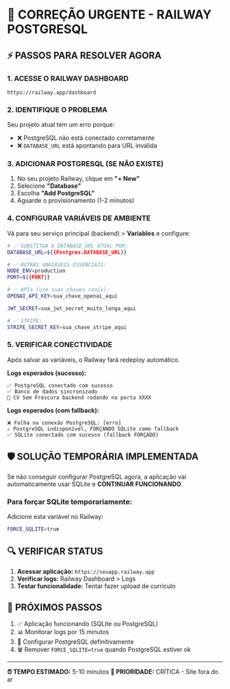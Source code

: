 # 🚨 CORREÇÃO URGENTE - RAILWAY POSTGRESQL

## ⚡ PASSOS PARA RESOLVER AGORA

### 1. ACESSE O RAILWAY DASHBOARD
```
https://railway.app/dashboard
```

### 2. IDENTIFIQUE O PROBLEMA
Seu projeto atual tem um erro porque:
- ❌ PostgreSQL não está conectado corretamente
- ❌ `DATABASE_URL` está apontando para URL inválida

### 3. ADICIONAR POSTGRESQL (SE NÃO EXISTE)
1. No seu projeto Railway, clique em **"+ New"**
2. Selecione **"Database"** 
3. Escolha **"Add PostgreSQL"**
4. Aguarde o provisionamento (1-2 minutos)

### 4. CONFIGURAR VARIÁVEIS DE AMBIENTE
Vá para seu serviço principal (backend) > **Variables** e configure:

```bash
# ✅ SUBSTITUA A DATABASE_URL ATUAL POR:
DATABASE_URL=${{Postgres.DATABASE_URL}}

# ✅ OUTRAS VARIÁVEIS ESSENCIAIS:
NODE_ENV=production
PORT=${{PORT}}

# ✅ APIs (use suas chaves reais):
OPENAI_API_KEY=sua_chave_openai_aqui

JWT_SECRET=sua_jwt_secret_muito_longa_aqui

# ✅ STRIPE:
STRIPE_SECRET_KEY=sua_chave_stripe_aqui
```

### 5. VERIFICAR CONECTIVIDADE
Após salvar as variáveis, o Railway fará redeploy automático.

**Logs esperados (sucesso):**
```
✅ PostgreSQL conectado com sucesso
✅ Banco de dados sincronizado
🚀 CV Sem Frescura backend rodando na porta XXXX
```

**Logs esperados (com fallback):**
```
❌ Falha na conexão PostgreSQL: [erro]
⚠️ PostgreSQL indisponível, FORÇANDO SQLite como fallback
✅ SQLite conectado com sucesso (fallback FORÇADO)
```

## 🛡️ SOLUÇÃO TEMPORÁRIA IMPLEMENTADA

Se não conseguir configurar PostgreSQL agora, a aplicação vai automaticamente usar SQLite e **CONTINUAR FUNCIONANDO**.

### Para forçar SQLite temporariamente:
Adicione esta variável no Railway:
```bash
FORCE_SQLITE=true
```

## 🔍 VERIFICAR STATUS

1. **Acessar aplicação:** `https://seuapp.railway.app`
2. **Verificar logs:** Railway Dashboard > Logs
3. **Testar funcionalidade:** Tentar fazer upload de currículo

## 🚀 PRÓXIMOS PASSOS

1. ✅ Aplicação funcionando (SQLite ou PostgreSQL)
2. 📊 Monitorar logs por 15 minutos 
3. 🔧 Configurar PostgreSQL definitivamente
4. 🗑️ Remover `FORCE_SQLITE=true` quando PostgreSQL estiver ok

---

**⏰ TEMPO ESTIMADO:** 5-10 minutos
**🎯 PRIORIDADE:** CRÍTICA - Site fora do ar 